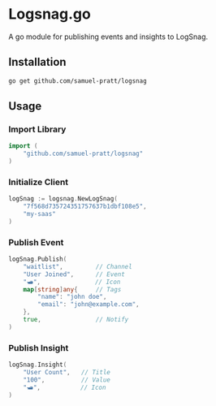 # Logsnag.go

A go module for publishing events and insights to LogSnag.

## Installation

```sh
go get github.com/samuel-pratt/logsnag
```

## Usage

### Import Library

```go
import (
	"github.com/samuel-pratt/logsnag"
)
```

### Initialize Client

```go
logSnag := logsnag.NewLogSnag(
    "7f568d735724351757637b1dbf108e5",
    "my-saas"
)
```

### Publish Event

```go
logSnag.Publish(
    "waitlist",         // Channel
    "User Joined",      // Event
    "🛥️",               // Icon
    map[string]any{     // Tags
        "name": "john doe",
        "email": "john@example.com",
    },
    true,               // Notify
)
```

### Publish Insight

```go
logSnag.Insight(
    "User Count",   // Title
    "100",          // Value
    "🛥️",           // Icon
)
```
